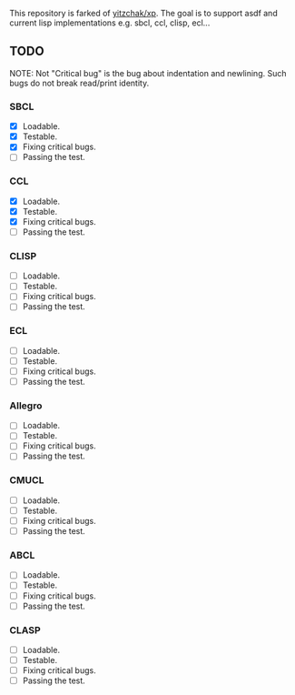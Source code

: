 This repository is farked of [yitzchak/xp](https://github.com/yitzchak/xp).
The goal is to support asdf and current lisp implementations e.g. sbcl, ccl, clisp, ecl...

## TODO
NOTE: Not "Critical bug" is the bug about indentation and newlining.
Such bugs do not break read/print identity.

### SBCL
* [x] Loadable.
* [x] Testable.
* [x] Fixing critical bugs.
* [ ] Passing the test.

### CCL
* [x] Loadable.
* [x] Testable.
* [x] Fixing critical bugs.
* [ ] Passing the test.

### CLISP
* [ ] Loadable.
* [ ] Testable.
* [ ] Fixing critical bugs.
* [ ] Passing the test.

### ECL
* [ ] Loadable.
* [ ] Testable.
* [ ] Fixing critical bugs.
* [ ] Passing the test.

### Allegro
* [ ] Loadable.
* [ ] Testable.
* [ ] Fixing critical bugs.
* [ ] Passing the test.

### CMUCL
* [ ] Loadable.
* [ ] Testable.
* [ ] Fixing critical bugs.
* [ ] Passing the test.

### ABCL
* [ ] Loadable.
* [ ] Testable.
* [ ] Fixing critical bugs.
* [ ] Passing the test.

### CLASP
* [ ] Loadable.
* [ ] Testable.
* [ ] Fixing critical bugs.
* [ ] Passing the test.
